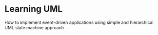 # Learning UML
How to implement event-driven applications using simple and hierarchical UML state machine approach
